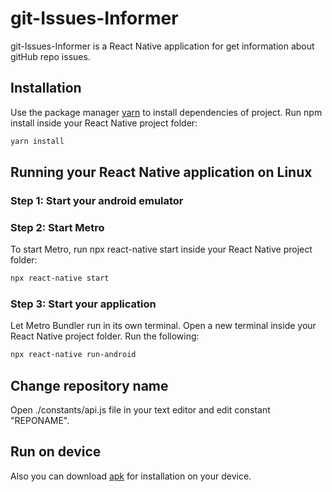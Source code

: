 # git-Issues-Informer

git-Issues-Informer is a React Native application for get information about gitHub repo issues.

## Installation 

Use the package manager [yarn](https://classic.yarnpkg.com/en/docs/install/#debian-stable) to install dependencies of project.
Run npm install inside your React Native project folder:

```bash
yarn install
```

## Running your React Native application on Linux
### Step 1: Start your android emulator
### Step 2: Start Metro   

To start Metro, run npx react-native start inside your React Native project folder:
```bash
npx react-native start
```
### Step 3: Start your application
Let Metro Bundler run in its own terminal. Open a new terminal inside your React Native project folder. Run the following:

```bash
npx react-native run-android
```

## Change repository name

Open ./constants/api.js file in your text editor and edit constant "REPONAME".

## Run on device

Also you can download [apk](https://cloud.mail.ru/public/LBGd/P713RjfDj/) for installation on your device.
